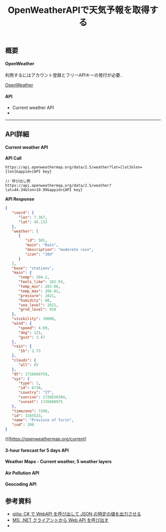﻿---
title: OpenWeatherAPIで天気予報を取得する
category: Web
tags:
  - WebAPI
  - C#
id: a2e89bb6-4427-41ce-94d2-63ed45ba3eab
---

## 概要

#### OpenWeather

利用するにはアカウント登録とフリーAPIキーの発行が必要．

[OpenWeather](https://openweathermap.org/)

#### API

- Current weather API
- 

****

## API詳細

#### Current weather API

**API Call**
```
https://api.openweathermap.org/data/2.5/weather?lat={lat}&lon={lon}&appid={API key}
```

```
// 呼び出し例
https://api.openweathermap.org/data/2.5/weather?lat=44.34&lon=10.99&appid={API key}
```

**API Response**
```json      
{
   "coord": {
      "lon": 7.367,
      "lat": 45.133
   },
   "weather": [
      {
         "id": 501,
         "main": "Rain",
         "description": "moderate rain",
         "icon": "10d"
      }
   ],
   "base": "stations",
   "main": {
      "temp": 284.2,
      "feels_like": 282.93,
      "temp_min": 283.06,
      "temp_max": 286.82,
      "pressure": 1021,
      "humidity": 60,
      "sea_level": 1021,
      "grnd_level": 910
   },
   "visibility": 10000,
   "wind": {
      "speed": 4.09,
      "deg": 121,
      "gust": 3.47
   },
   "rain": {
      "1h": 2.73
   },
   "clouds": {
      "all": 83
   },
   "dt": 1726660758,
   "sys": {
      "type": 1,
      "id": 6736,
      "country": "IT",
      "sunrise": 1726636384,
      "sunset": 1726680975
   },
   "timezone": 7200,
   "id": 3165523,
   "name": "Province of Turin",
   "cod": 200
}                    
```

()[https://openweathermap.org/current]

#### 3-hour forecast for 5 days API

#### Weather Maps - Current weather, 5 weather layers

#### Air Pollution API

#### Geocoding API



#### 

## 参考資料

- [qiita: C# で WebAPI を呼び出して JSON の特定の値を出力させる](https://qiita.com/komiyasa/items/0dc49a7ffa133aa1ff81)
- [MS: .NET クライアントから Web API を呼び出す](https://learn.microsoft.com/ja-jp/aspnet/web-api/overview/advanced/calling-a-web-api-from-a-net-client)
- []()


